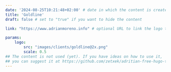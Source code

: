 ```yaml
---
date: '2024-08-25T10:21:48+02:00' # date in which the content is created - defaults to "today"
title: 'Goldline'
draft: false # set to "true" if you want to hide the content 

link: "https://www.adrianmoreno.info" # optional URL to link the logo to

params:
    logo: 
        src: "images/clients/goldline@2x.png"
        scale: 0.5
## The content is not used (yet). If you have ideas on how to use it, 
## you can suggest it at https://github.com/zetxek/adritian-free-hugo-theme/discussions 
---
```

